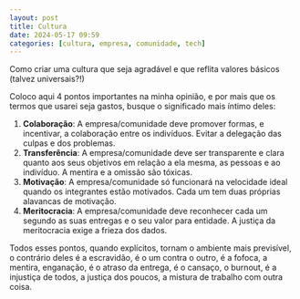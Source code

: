 ```yaml
---
layout: post
title: Cultura
date: 2024-05-17 09:59
categories: [cultura, empresa, comunidade, tech]
---
```


Como criar uma cultura que seja agradável e que reflita valores básicos (talvez universais?!)

Coloco aqui 4 pontos importantes na minha opinião, e por mais que os termos que usarei seja gastos, busque o significado mais íntimo deles:

1. **Colaboração**: A empresa/comunidade deve promover formas, e incentivar, a colaboração entre os indivíduos. Evitar a delegação das culpas e dos problemas.
2. **Transferência**: A empresa/comunidade deve ser transparente e clara quanto aos seus objetivos em relação a ela mesma, as pessoas e ao indivíduo. A mentira e a omissão são tóxicas.
3. **Motivação**: A empresa/comunidade só funcionará na velocidade ideal quando os integrantes estão motivados. Cada um tem duas próprias alavancas de motivação.
4. **Meritocracia**: A empresa/comunidade deve reconhecer cada um segundo as suas entregas e o seu valor para entidade. A justiça da meritocracia exige a frieza dos dados.

Todos esses pontos, quando explícitos, tornam o ambiente mais previsível, o contrário deles é a escravidão, é o um contra o outro, é a fofoca, a mentira, enganação, é o atraso da entrega, é o cansaço, o burnout, é a injustiça de todos, a justiça dos poucos, a mistura de trabalho com outra coisa.
